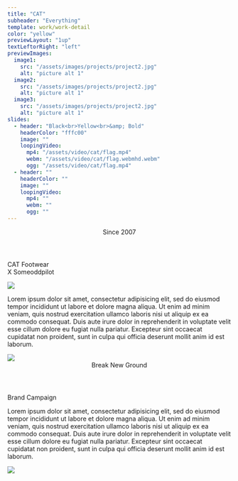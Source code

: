 ```yaml
---
title: "CAT"
subheader: "Everything"
template: work/work-detail
color: "yellow"
previewLayout: "1up"
textLeftorRight: "left"
previewImages:
  image1:
    src: "/assets/images/projects/project2.jpg"
    alt: "picture alt 1"
  image2:
    src: "/assets/images/projects/project2.jpg"
    alt: "picture alt 1"
  image3:
    src: "/assets/images/projects/project2.jpg"
    alt: "picture alt 1"
slides:
  - header: "Black<br>Yellow<br>&amp; Bold"
    headerColor: "fffc00"
    image: ""
    loopingVideo:
      mp4: "/assets/video/cat/flag.mp4"
      webm: "/assets/video/cat/flag.webmhd.webm"
      ogg: "/assets/video/cat/flag.mp4"
  - header: ""
    headerColor: ""
    image: ""
    loopingVideo:
      mp4: ""
      webm: ""
      ogg: ""
---
```


<section class="full project-section {{slug}}-project-section">
  <header class="contained project-section-header">Since 2007</header>
  <p class="contained project-section-subheader">CAT Footwear<br />X Someoddpilot</p>
  <div class="contained-smaller">
    <img src="/assets/images/projects/cat/top-video-1-poster.jpg" class="full" />
    <p class="project-section-body" parallax-ratio="0.2">
      Lorem ipsum dolor sit amet, consectetur adipisicing elit, sed do eiusmod
      tempor incididunt ut labore et dolore magna aliqua. Ut enim ad minim veniam,
      quis nostrud exercitation ullamco laboris nisi ut aliquip ex ea commodo
      consequat. Duis aute irure dolor in reprehenderit in voluptate velit esse
      cillum dolore eu fugiat nulla pariatur. Excepteur sint occaecat cupidatat non
      proident, sunt in culpa qui officia deserunt mollit anim id est laborum.
    </p>
    <img src="/assets/images/projects/cat/top-video-1-poster.jpg" class="full" />
  </div>
</section>

<section class="full project-section {{slug}}-project-section">
  <header class="contained project-section-header">Break New Ground</header>
  <p class="contained project-section-subheader">Brand Campaign</p>
  <div class="contained-smaller">
    <p class="project-section-body">
      Lorem ipsum dolor sit amet, consectetur adipisicing elit, sed do eiusmod
      tempor incididunt ut labore et dolore magna aliqua. Ut enim ad minim veniam,
      quis nostrud exercitation ullamco laboris nisi ut aliquip ex ea commodo
      consequat. Duis aute irure dolor in reprehenderit in voluptate velit esse
      cillum dolore eu fugiat nulla pariatur. Excepteur sint occaecat cupidatat non
      proident, sunt in culpa qui officia deserunt mollit anim id est laborum.
    </p>
  </div>
  <img src="/assets/images/projects/cat/large-guy.jpg" class="full" />
</section>
